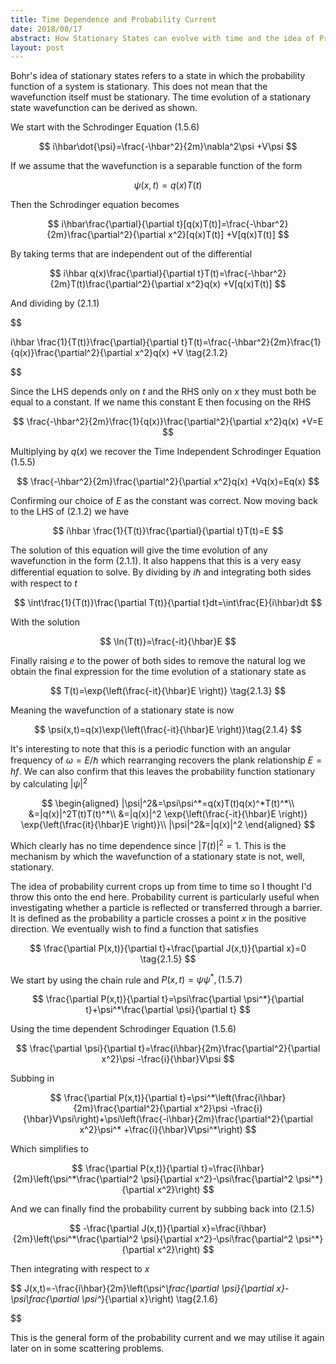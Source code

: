 ```yaml
---
title: Time Dependence and Probability Current
date: 2018/08/17
abstract: How Stationary States can evolve with time and the idea of Probability Current.
layout: post
---
```


Bohr's idea of stationary states refers to a state in which the probability function of a system is stationary. This does not mean that the wavefunction itself must be stationary. The time evolution of a stationary state wavefunction can be derived as shown.

We start with the Schrodinger Equation $(1.5.6)$

$$
i\hbar\dot{\psi}=\frac{-\hbar^2}{2m}\nabla^2\psi +V\psi
$$

If we assume that the wavefunction is a separable function of the form

$$
\psi(x,t)=q(x)T(t) \tag{2.1.1}
$$

Then the Schrodinger equation becomes

$$
i\hbar\frac{\partial}{\partial t}[q(x)T(t)]=\frac{-\hbar^2}{2m}\frac{\partial^2}{\partial x^2}[q(x)T(t)] +V[q(x)T(t)]
$$

By taking terms that are independent out of the differential

$$
i\hbar q(x)\frac{\partial}{\partial t}T(t)=\frac{-\hbar^2}{2m}T(t)\frac{\partial^2}{\partial x^2}q(x) +V[q(x)T(t)]
$$

And dividing by $(2.1.1)$

$$

i\hbar \frac{1}{T(t)}\frac{\partial}{\partial t}T(t)=\frac{-\hbar^2}{2m}\frac{1}{q(x)}\frac{\partial^2}{\partial x^2}q(x) +V \tag{2.1.2}


$$

Since the LHS depends only on $t$ and the RHS only on $x$ they must both be equal to a constant. If we name this constant E then focusing on the RHS

$$
\frac{-\hbar^2}{2m}\frac{1}{q(x)}\frac{\partial^2}{\partial x^2}q(x) +V=E
$$

Multiplying by $q(x)$ we recover the Time Independent Schrodinger Equation $(1.5.5)$

$$
\frac{-\hbar^2}{2m}\frac{\partial^2}{\partial x^2}q(x) +Vq(x)=Eq(x)
$$

Confirming our choice of $E$ as the constant was correct. Now moving back to the LHS of $(2.1.2)$ we have

$$
i\hbar \frac{1}{T(t)}\frac{\partial}{\partial t}T(t)=E
$$

The solution of this equation will give the time evolution of any wavefunction in the form $(2.1.1)$. It also happens that this is a very easy differential equation to solve. By dividing by $i\hbar$ and integrating both sides with respect to $t$

$$
\int\frac{1}{T(t)}\frac{\partial T(t)}{\partial t}dt=\int\frac{E}{i\hbar}dt
$$

With the solution

$$
\ln{T(t)}=\frac{-it}{\hbar}E
$$

Finally raising $e$ to the power of both sides to remove the natural log we obtain the final expression for the time evolution of a stationary state as

$$
T(t)=\exp{\left(\frac{-it}{\hbar}E \right)} \tag{2.1.3}
$$

Meaning the wavefunction of a stationary state is now

$$
\psi(x,t)=q(x)\exp{\left(\frac{-it}{\hbar}E \right)}\tag{2.1.4}
$$

It's interesting to note that this is a periodic function with an angular frequency of $\omega = E/\hbar$ which rearranging recovers the plank relationship $E=hf$.
We can also confirm that this leaves the probability function stationary by calculating $|\psi|^2$

$$
\begin{aligned}
|\psi|^2&=\psi\psi^*=q(x)T(t)q(x)^*T(t)^*\\
		&=|q(x)|^2T(t)T(t)^*\\
		&=|q(x)|^2  \exp{\left(\frac{-it}{\hbar}E \right)} \exp{\left(\frac{it}{\hbar}E \right)}\\
|\psi|^2&=|q(x)|^2
\end{aligned}
$$

Which clearly has no time dependence since $|T(t)|^2=1$. This is the mechanism by which the wavefunction of a stationary state is not, well, stationary.

The idea of probability current crops up from time to time so I thought I'd throw this onto the end here. Probability current is particularly useful when investigating whether a particle is reflected or transferred through a barrier. It is defined as the probability a particle crosses a point $x$ in the positive direction. We eventually wish to find a function that satisfies

$$
\frac{\partial P(x,t)}{\partial t}+\frac{\partial J(x,t)}{\partial x}=0 \tag{2.1.5}
$$

We start by using the chain rule and $P(x,t)=\psi\psi^*,(1.5.7)$

$$
\frac{\partial P(x,t)}{\partial t}=\psi\frac{\partial \psi^*}{\partial t}+\psi^*\frac{\partial \psi}{\partial t}
$$

Using the time dependent Schrodinger Equation $(1.5.6)$

$$
\frac{\partial \psi}{\partial t}=\frac{i\hbar}{2m}\frac{\partial^2}{\partial x^2}\psi -\frac{i}{\hbar}V\psi
$$

Subbing in

$$
\frac{\partial P(x,t)}{\partial t}=\psi^*\left(\frac{i\hbar}{2m}\frac{\partial^2}{\partial x^2}\psi -\frac{i}{\hbar}V\psi\right)+\psi\left(\frac{-i\hbar}{2m}\frac{\partial^2}{\partial x^2}\psi^* +\frac{i}{\hbar}V\psi^*\right)
$$

Which simplifies to

$$
\frac{\partial P(x,t)}{\partial t}=\frac{i\hbar}{2m}\left(\psi^*\frac{\partial^2 \psi}{\partial x^2}-\psi\frac{\partial^2 \psi^*}{\partial x^2}\right)
$$

And we can finally find the probability current by subbing back into $(2.1.5)$

$$
-\frac{\partial J(x,t)}{\partial x}=\frac{i\hbar}{2m}\left(\psi^*\frac{\partial^2 \psi}{\partial x^2}-\psi\frac{\partial^2 \psi^*}{\partial x^2}\right)
$$

Then integrating with respect to $x$

$$
J(x,t)=-\frac{i\hbar}{2m}\left(\psi^*\frac{\partial \psi}{\partial x}-\psi\frac{\partial \psi^*}{\partial x}\right) \tag{2.1.6}


$$

This is the general form of the probability current and we may utilise it again later on in some scattering problems.
